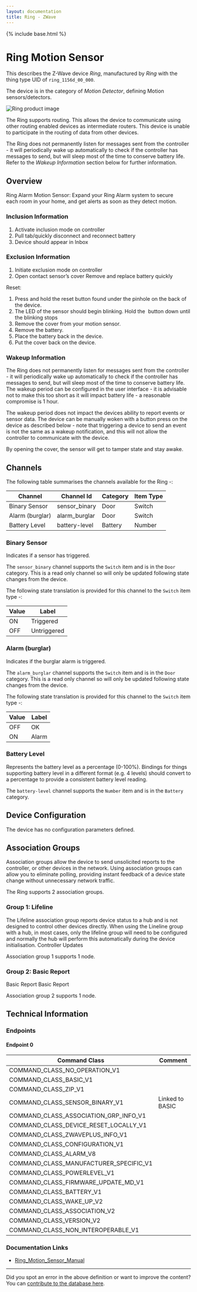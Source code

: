 ```yaml
---
layout: documentation
title: Ring - ZWave
---
```


{% include base.html %}

# Ring Motion Sensor
This describes the Z-Wave device *Ring*, manufactured by *Ring* with the thing type UID of ```ring_1156d_00_000```.

The device is in the category of *Motion Detector*, defining Motion sensors/detectors.

![Ring product image](https://www.cd-jackson.com/zwave_device_uploads/943/943_default.jpg)


The Ring supports routing. This allows the device to communicate using other routing enabled devices as intermediate routers.  This device is unable to participate in the routing of data from other devices.

The Ring does not permanently listen for messages sent from the controller - it will periodically wake up automatically to check if the controller has messages to send, but will sleep most of the time to conserve battery life. Refer to the *Wakeup Information* section below for further information.

## Overview

Ring Alarm Motion Sensor: Expand your Ring Alarm system to secure each room in your home, and get alerts as soon as they detect motion.

### Inclusion Information

  1. Activate inclusion mode on controller
  2. Pull tab/quickly disconnect and reconnect battery
  3. Device should appear in Inbox

### Exclusion Information

  1. Initiate exclusion mode on controller
  2. Open contact sensor’s cover Remove and replace battery quickly

Reset:

  1. Press and hold the reset button found under the pinhole on the back of the device.
  2. The LED of the sensor should begin blinking. Hold the  button down until the blinking stops
  3. Remove the cover from your motion sensor.
  4. Remove the battery.
  5. Place the battery back in the device.
  6. Put the cover back on the device. 

### Wakeup Information

The Ring does not permanently listen for messages sent from the controller - it will periodically wake up automatically to check if the controller has messages to send, but will sleep most of the time to conserve battery life. The wakeup period can be configured in the user interface - it is advisable not to make this too short as it will impact battery life - a reasonable compromise is 1 hour.

The wakeup period does not impact the devices ability to report events or sensor data. The device can be manually woken with a button press on the device as described below - note that triggering a device to send an event is not the same as a wakeup notification, and this will not allow the controller to communicate with the device.


By opening the cover, the sensor will get to tamper state and stay awake.

## Channels

The following table summarises the channels available for the Ring -:

| Channel | Channel Id | Category | Item Type |
|---------|------------|----------|-----------|
| Binary Sensor | sensor_binary | Door | Switch | 
| Alarm (burglar) | alarm_burglar | Door | Switch | 
| Battery Level | battery-level | Battery | Number |

### Binary Sensor

Indicates if a sensor has triggered.

The ```sensor_binary``` channel supports the ```Switch``` item and is in the ```Door``` category. This is a read only channel so will only be updated following state changes from the device.

The following state translation is provided for this channel to the ```Switch``` item type -:

| Value | Label     |
|-------|-----------|
| ON | Triggered |
| OFF | Untriggered |

### Alarm (burglar)

Indicates if the burglar alarm is triggered.

The ```alarm_burglar``` channel supports the ```Switch``` item and is in the ```Door``` category. This is a read only channel so will only be updated following state changes from the device.

The following state translation is provided for this channel to the ```Switch``` item type -:

| Value | Label     |
|-------|-----------|
| OFF | OK |
| ON | Alarm |

### Battery Level

Represents the battery level as a percentage (0-100%). Bindings for things supporting battery level in a different format (e.g. 4 levels) should convert to a percentage to provide a consistent battery level reading.

The ```battery-level``` channel supports the ```Number``` item and is in the ```Battery``` category.



## Device Configuration

The device has no configuration parameters defined.

## Association Groups

Association groups allow the device to send unsolicited reports to the controller, or other devices in the network. Using association groups can allow you to eliminate polling, providing instant feedback of a device state change without unnecessary network traffic.

The Ring supports 2 association groups.

### Group 1: Lifeline

The Lifeline association group reports device status to a hub and is not designed to control other devices directly. When using the Lineline group with a hub, in most cases, only the lifeline group will need to be configured and normally the hub will perform this automatically during the device initialisation.
Controller Updates

Association group 1 supports 1 node.

### Group 2: Basic Report

Basic Report
Basic Report

Association group 2 supports 1 node.

## Technical Information

### Endpoints

#### Endpoint 0

| Command Class | Comment |
|---------------|---------|
| COMMAND_CLASS_NO_OPERATION_V1| |
| COMMAND_CLASS_BASIC_V1| |
| COMMAND_CLASS_ZIP_V1| |
| COMMAND_CLASS_SENSOR_BINARY_V1| Linked to BASIC|
| COMMAND_CLASS_ASSOCIATION_GRP_INFO_V1| |
| COMMAND_CLASS_DEVICE_RESET_LOCALLY_V1| |
| COMMAND_CLASS_ZWAVEPLUS_INFO_V1| |
| COMMAND_CLASS_CONFIGURATION_V1| |
| COMMAND_CLASS_ALARM_V8| |
| COMMAND_CLASS_MANUFACTURER_SPECIFIC_V1| |
| COMMAND_CLASS_POWERLEVEL_V1| |
| COMMAND_CLASS_FIRMWARE_UPDATE_MD_V1| |
| COMMAND_CLASS_BATTERY_V1| |
| COMMAND_CLASS_WAKE_UP_V2| |
| COMMAND_CLASS_ASSOCIATION_V2| |
| COMMAND_CLASS_VERSION_V2| |
| COMMAND_CLASS_NON_INTEROPERABLE_V1| |

### Documentation Links

* [Ring_Motion_Sensor_Manual](https://www.cd-jackson.com/zwave_device_uploads/943/Ring-Motion-Sensor.pdf)

---

Did you spot an error in the above definition or want to improve the content?
You can [contribute to the database here](http://www.cd-jackson.com/index.php/zwave/zwave-device-database/zwave-device-list/devicesummary/943).

